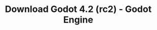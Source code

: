 ---
# Generated by /scripts/js/download_archive_generator !!! do not edit by hand !!!
title: 'Download Godot 4.2 (rc2) - Godot Engine'
type: 'download/archive'
name: '4.2'
flavor: 'rc2'
release_date: '2023-11-24T03:00:00-00:00'
release_notes: '/article/release-candidate-godot-4-2-rc-2/'
links:
  android.apk:
    name: 'android.apk'
    title: 'Android'
    caption: 'Universal APK (ARM64 + ARMv7 + x86_64 + x86)'
    tags:
      - 'APK download'
      - 'ARM64/v7'
      - 'x86 (64 & 32 bit)'
    hosts:
      github_builds:
        regular: 'https://github.com/godotengine/godot-builds/releases/download/4.2-rc2/Godot_v4.2-rc2_android_editor.apk'
        mono: '#'
      github:
        regular: 'https://github.com/godotengine/godot/releases/download/4.2-rc2/Godot_v4.2-rc2_android_editor.apk'
        mono: '#'
  linux.64:
    name: 'linux.64'
    title: 'Linux'
    caption: 'Standard (x86_64)'
    tags:
      - '64 bit'
    hosts:
      github_builds:
        regular: 'https://github.com/godotengine/godot-builds/releases/download/4.2-rc2/Godot_v4.2-rc2_linux.x86_64.zip'
        mono: 'https://github.com/godotengine/godot-builds/releases/download/4.2-rc2/Godot_v4.2-rc2_mono_linux_x86_64.zip'
      github:
        regular: 'https://github.com/godotengine/godot/releases/download/4.2-rc2/Godot_v4.2-rc2_linux.x86_64.zip'
        mono: 'https://github.com/godotengine/godot/releases/download/4.2-rc2/Godot_v4.2-rc2_mono_linux_x86_64.zip'
  macos.universal:
    name: 'macos.universal'
    title: 'macOS'
    caption: 'Universal (x86_64 + Apple Silicon)'
    tags:
      - 'Intel/Apple Silicon'
      - '64 bit'
    hosts:
      github_builds:
        regular: 'https://github.com/godotengine/godot-builds/releases/download/4.2-rc2/Godot_v4.2-rc2_macos.universal.zip'
        mono: 'https://github.com/godotengine/godot-builds/releases/download/4.2-rc2/Godot_v4.2-rc2_mono_macos.universal.zip'
      github:
        regular: 'https://github.com/godotengine/godot/releases/download/4.2-rc2/Godot_v4.2-rc2_macos.universal.zip'
        mono: 'https://github.com/godotengine/godot/releases/download/4.2-rc2/Godot_v4.2-rc2_mono_macos.universal.zip'
  windows.64:
    name: 'windows.64'
    title: 'Windows'
    caption: 'Standard (x86_64)'
    tags:
      - '64 bit'
    hosts:
      github_builds:
        regular: 'https://github.com/godotengine/godot-builds/releases/download/4.2-rc2/Godot_v4.2-rc2_win64.exe.zip'
        mono: 'https://github.com/godotengine/godot-builds/releases/download/4.2-rc2/Godot_v4.2-rc2_mono_win64.zip'
      github:
        regular: 'https://github.com/godotengine/godot/releases/download/4.2-rc2/Godot_v4.2-rc2_win64.exe.zip'
        mono: 'https://github.com/godotengine/godot/releases/download/4.2-rc2/Godot_v4.2-rc2_mono_win64.zip'
  web:
    name: 'web'
    title: 'Web editor'
    caption: ''
    tags:
      - 'Self-hosted'
      - 'Cross-platform'
    hosts:
      github_builds:
        regular: 'https://github.com/godotengine/godot-builds/releases/download/4.2-rc2/Godot_v4.2-rc2_web_editor.zip'
        mono: '#'
      github:
        regular: 'https://github.com/godotengine/godot/releases/download/4.2-rc2/Godot_v4.2-rc2_web_editor.zip'
        mono: '#'
  linux.arm64:
    name: 'linux.arm64'
    title: 'Linux'
    caption: 'Standard (ARM64)'
    tags:
      - 'ARM64'
      - '64 bit'
    hosts:
      github_builds:
        regular: 'https://github.com/godotengine/godot-builds/releases/download/4.2-rc2/Godot_v4.2-rc2_linux.arm64.zip'
        mono: 'https://github.com/godotengine/godot-builds/releases/download/4.2-rc2/Godot_v4.2-rc2_mono_linux_arm64.zip'
      github:
        regular: 'https://github.com/godotengine/godot/releases/download/4.2-rc2/Godot_v4.2-rc2_linux.arm64.zip'
        mono: 'https://github.com/godotengine/godot/releases/download/4.2-rc2/Godot_v4.2-rc2_mono_linux_arm64.zip'
  linux.32:
    name: 'linux.32'
    title: 'Linux'
    caption: 'Standard (x86)'
    tags:
      - '32 bit'
    hosts:
      github_builds:
        regular: 'https://github.com/godotengine/godot-builds/releases/download/4.2-rc2/Godot_v4.2-rc2_linux.x86_32.zip'
        mono: 'https://github.com/godotengine/godot-builds/releases/download/4.2-rc2/Godot_v4.2-rc2_mono_linux_x86_32.zip'
      github:
        regular: 'https://github.com/godotengine/godot/releases/download/4.2-rc2/Godot_v4.2-rc2_linux.x86_32.zip'
        mono: 'https://github.com/godotengine/godot/releases/download/4.2-rc2/Godot_v4.2-rc2_mono_linux_x86_32.zip'
  linux.arm32:
    name: 'linux.arm32'
    title: 'Linux'
    caption: 'Standard (ARM32)'
    tags:
      - 'ARM32'
      - '32 bit'
    hosts:
      github_builds:
        regular: 'https://github.com/godotengine/godot-builds/releases/download/4.2-rc2/Godot_v4.2-rc2_linux.arm32.zip'
        mono: 'https://github.com/godotengine/godot-builds/releases/download/4.2-rc2/Godot_v4.2-rc2_mono_linux_arm32.zip'
      github:
        regular: 'https://github.com/godotengine/godot/releases/download/4.2-rc2/Godot_v4.2-rc2_linux.arm32.zip'
        mono: 'https://github.com/godotengine/godot/releases/download/4.2-rc2/Godot_v4.2-rc2_mono_linux_arm32.zip'
  windows.32:
    name: 'windows.32'
    title: 'Windows'
    caption: 'Standard (x86)'
    tags:
      - '32 bit'
    hosts:
      github_builds:
        regular: 'https://github.com/godotengine/godot-builds/releases/download/4.2-rc2/Godot_v4.2-rc2_win32.exe.zip'
        mono: 'https://github.com/godotengine/godot-builds/releases/download/4.2-rc2/Godot_v4.2-rc2_mono_win32.zip'
      github:
        regular: 'https://github.com/godotengine/godot/releases/download/4.2-rc2/Godot_v4.2-rc2_win32.exe.zip'
        mono: 'https://github.com/godotengine/godot/releases/download/4.2-rc2/Godot_v4.2-rc2_mono_win32.zip'
  aar_library:
    name: 'aar_library'
    title: 'AAR library'
    caption: ''
    tags:
      - 'Android plugins'
      - 'Java'
      - 'Kotlin'
    hosts:
      github_builds:
        regular: 'https://github.com/godotengine/godot-builds/releases/download/4.2-rc2/godot-lib.4.2.rc2.template_release.aar'
        mono: '#'
      github:
        regular: 'https://github.com/godotengine/godot/releases/download/4.2-rc2/godot-lib.4.2.rc2.template_release.aar'
        mono: '#'
  templates:
    name: 'templates'
    title: 'Export templates'
    caption: ''
    tags:
      - 'Used to export your games to all supported platforms'
    hosts:
      github_builds:
        regular: 'https://github.com/godotengine/godot-builds/releases/download/4.2-rc2/Godot_v4.2-rc2_export_templates.tpz'
        mono: 'https://github.com/godotengine/godot-builds/releases/download/4.2-rc2/Godot_v4.2-rc2_mono_export_templates.tpz'
      github:
        regular: 'https://github.com/godotengine/godot/releases/download/4.2-rc2/Godot_v4.2-rc2_export_templates.tpz'
        mono: 'https://github.com/godotengine/godot/releases/download/4.2-rc2/Godot_v4.2-rc2_mono_export_templates.tpz'
primaryPlatforms:
  - 'android.apk'
  - 'linux.64'
  - 'macos.universal'
  - 'windows.64'
  - 'web'
  - 'templates'
---